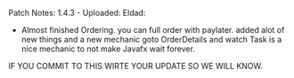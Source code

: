 Patch Notes:
1.4.3 - Uploaded: Eldad: 
- Almost finished Ordering. you can full order with paylater. added alot of new things and a new mechanic goto OrderDetails and watch Task
is a nice mechanic to not make Javafx wait forever. 




IF YOU COMMIT TO THIS WIRTE YOUR UPDATE SO WE WILL KNOW.
